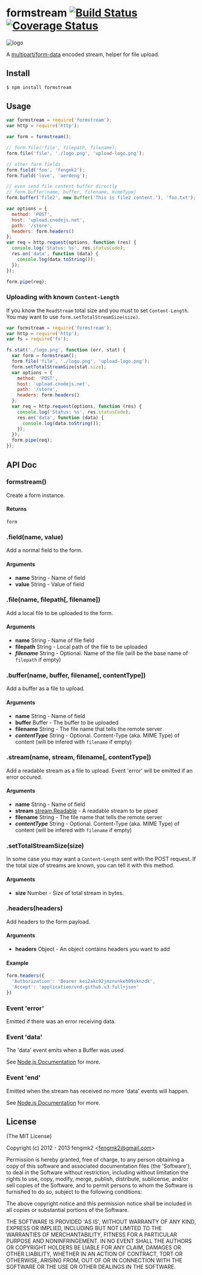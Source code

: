 formstream [![Build Status](https://secure.travis-ci.org/fengmk2/formstream.png)](http://travis-ci.org/fengmk2/formstream) [![Coverage Status](https://coveralls.io/repos/fengmk2/formstream/badge.png)](https://coveralls.io/r/fengmk2/formstream)
==========

![logo](https://raw.github.com/fengmk2/formstream/master/logo.png)

A [multipart/form-data](http://tools.ietf.org/html/rfc2388) encoded stream, helper for file upload.

## Install

```bash
$ npm install formstream
```

## Usage

```js
var formstream = require('formstream');
var http = require('http');

var form = formstream();

// form.file('file', filepath, filename);
form.file('file', './logo.png', 'upload-logo.png');

// other form fields
form.field('foo', 'fengmk2');
form.field('love', 'aerdeng');

// even send file content buffer directly
// form.buffer(name, buffer, filename, mimeType)
form.buffer('file2', new Buffer('This is file2 content.'), 'foo.txt');

var options = {
  method: 'POST',
  host: 'upload.cnodejs.net',
  path: '/store',
  headers: form.headers()
};
var req = http.request(options, function (res) {
  console.log('Status: %s', res.statusCode);
  res.on('data', function (data) {
    console.log(data.toString());
  });
});

form.pipe(req);
```

### Uploading with known `Content-Length`

If you know the `ReadStream` total size and you must to set `Content-Length`.
You may want to use `form.setTotalStreamSize(size)`.

```js
var formstream = require('formstream');
var http = require('http');
var fs = require('fs');

fs.stat('./logo.png', function (err, stat) {
  var form = formstream();
  form.file('file', './logo.png', 'upload-logo.png');
  form.setTotalStreamSize(stat.size);
  var options = {
    method: 'POST',
    host: 'upload.cnodejs.net',
    path: '/store',
    headers: form.headers()
  };
  var req = http.request(options, function (res) {
    console.log('Status: %s', res.statusCode);
    res.on('data', function (data) {
      console.log(data.toString());
    });
  });
  form.pipe(req);
});
```

## API Doc

### formstream()

Create a form instance.

#### Returns

`form`

### .field(name, value)

Add a normal field to the form.

#### Arguments

- **name** String - Name of field
- **value** String - Value of field

### .file(name, filepath[, filename])

Add a local file to be uploaded to the form.

#### Arguments

- **name** String - Name of file field
- **filepath** String - Local path of the file to be uploaded
- ***filename*** String - Optional. Name of the file (will be the base name of `filepath` if empty)

### .buffer(name, buffer, filename[, contentType])

Add a buffer as a file to upload.

#### Arguments

- **name** String - Name of field
- **buffer** Buffer - The buffer to be uploaded
- **filename** String - The file name that tells the remote server
- ***contentType*** String - Optional. Content-Type (aka. MIME Type) of content (will be infered with `filename` if empty)

### .stream(name, stream, filename[, contentType])

Add a readable stream as a file to upload. Event 'error' will be emitted if an error occured.

#### Arguments

- **name** String - Name of field
- **stream** [stream.Readable](http://nodejs.org/api/stream.html#stream_class_stream_readable) - A readable stream to be piped
- **filename** String - The file name that tells the remote server
- ***contentType*** String - Optional. Content-Type (aka. MIME Type) of content (will be infered with `filename` if empty)

### .setTotalStreamSize(size)

In some case you may want a `Content-Length` sent with the POST request. If the total size of streams are known, you can tell it with this method.

#### Arguments

- **size** Number - Size of total stream in bytes.

### .headers(headers)

Add headers to the form payload.

#### Arguments

- **headers** Object - An object contains headers you want to add

#### Example

```js
form.headers({
  'Authorization': 'Bearer kei2akc92jmznvnkeh09sknzdk',
  'Accept': 'application/vnd.github.v3.full+json'
})
```

### Event 'error'

Emitted if there was an error receiving data.

### Event 'data'

The 'data' event emits when a Buffer was used.

See [Node.js Documentation](http://nodejs.org/api/stream.html#stream_event_data) for more.

### Event 'end'

Emitted when the stream has received no more 'data' events will happen.

See [Node.js Documentation](http://nodejs.org/api/stream.html#stream_event_end) for more.

## License

(The MIT License)

Copyright (c) 2012 - 2013 fengmk2 &lt;fengmk2@gmail.com&gt;

Permission is hereby granted, free of charge, to any person obtaining
a copy of this software and associated documentation files (the
'Software'), to deal in the Software without restriction, including
without limitation the rights to use, copy, modify, merge, publish,
distribute, sublicense, and/or sell copies of the Software, and to
permit persons to whom the Software is furnished to do so, subject to
the following conditions:

The above copyright notice and this permission notice shall be
included in all copies or substantial portions of the Software.

THE SOFTWARE IS PROVIDED 'AS IS', WITHOUT WARRANTY OF ANY KIND,
EXPRESS OR IMPLIED, INCLUDING BUT NOT LIMITED TO THE WARRANTIES OF
MERCHANTABILITY, FITNESS FOR A PARTICULAR PURPOSE AND NONINFRINGEMENT.
IN NO EVENT SHALL THE AUTHORS OR COPYRIGHT HOLDERS BE LIABLE FOR ANY
CLAIM, DAMAGES OR OTHER LIABILITY, WHETHER IN AN ACTION OF CONTRACT,
TORT OR OTHERWISE, ARISING FROM, OUT OF OR IN CONNECTION WITH THE
SOFTWARE OR THE USE OR OTHER DEALINGS IN THE SOFTWARE.
